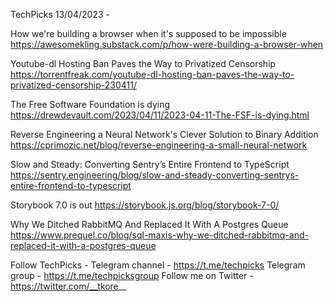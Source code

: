 TechPicks 13/04/2023 -

How we're building a browser when it's supposed to be impossible
https://awesomekling.substack.com/p/how-were-building-a-browser-when

Youtube-dl Hosting Ban Paves the Way to Privatized Censorship
https://torrentfreak.com/youtube-dl-hosting-ban-paves-the-way-to-privatized-censorship-230411/

The Free Software Foundation is dying
https://drewdevault.com/2023/04/11/2023-04-11-The-FSF-is-dying.html

Reverse Engineering a Neural Network's Clever Solution to Binary Addition
https://cprimozic.net/blog/reverse-engineering-a-small-neural-network

Slow and Steady: Converting Sentry’s Entire Frontend to TypeScript
https://sentry.engineering/blog/slow-and-steady-converting-sentrys-entire-frontend-to-typescript

Storybook 7.0 is out
https://storybook.js.org/blog/storybook-7-0/

Why We Ditched RabbitMQ And Replaced It With A Postgres Queue
https://www.prequel.co/blog/sql-maxis-why-we-ditched-rabbitmq-and-replaced-it-with-a-postgres-queue

Follow TechPicks -
Telegram channel - https://t.me/techpicks
Telegram group - https://t.me/techpicksgroup
Follow me on Twitter - https://twitter.com/__tkore__